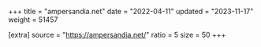 +++
title = "ampersandia.net"
date = "2022-04-11"
updated = "2023-11-17"
weight = 51457

[extra]
source = "https://ampersandia.net/"
ratio = 5
size = 50
+++

